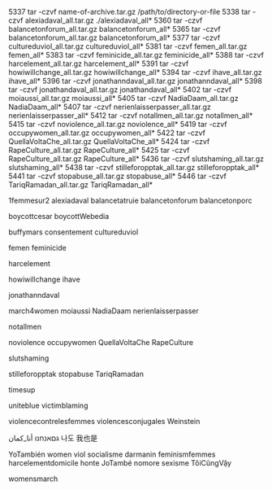 5337  tar -czvf name-of-archive.tar.gz /path/to/directory-or-file
5338  tar -czvf alexiadaval_all.tar.gz ./alexiadaval_all*
5360  tar -czvf balancetonforum_all.tar.gz balancetonforum_all*
5365  tar -czvf balancetonforum_all.tar.gz balancetonforum_all*
5377  tar -czvf cultureduviol_all.tar.gz cultureduviol_all*
5381  tar -czvf femen_all.tar.gz femen_all*
5383  tar -czvf feminicide_all.tar.gz feminicide_all*
5388  tar -czvf harcelement_all.tar.gz harcelement_all*
5391  tar -czvf howiwillchange_all.tar.gz howiwillchange_all*
5394  tar -czvf ihave_all.tar.gz ihave_all*
5396  tar -czvf jonathanndaval_all.tar.gz jonathanndaval_all*
5398  tar -czvf jonathandaval_all.tar.gz jonathandaval_all*
5402  tar -czvf moiaussi_all.tar.gz moiaussi_all*
5405  tar -czvf NadiaDaam_all.tar.gz NadiaDaam_all*
5407  tar -czvf nerienlaisserpasser_all.tar.gz nerienlaisserpasser_all*
5412  tar -czvf notallmen_all.tar.gz notallmen_all*
5415  tar -czvf noviolence_all.tar.gz noviolence_all*
5419  tar -czvf occupywomen_all.tar.gz occupywomen_all*
5422  tar -czvf QuellaVoltaChe_all.tar.gz QuellaVoltaChe_all*
5424  tar -czvf RapeCulture_all.tar.gz RapeCulture_all*
5425  tar -czvf RapeCulture_all.tar.gz RapeCulture_all*
5436  tar -czvf slutshaming_all.tar.gz slutshaming_all*
5438  tar -czvf stilleforopptak_all.tar.gz stilleforopptak_all*
5441  tar -czvf stopabuse_all.tar.gz stopabuse_all*
5446  tar -czvf TariqRamadan_all.tar.gz TariqRamadan_all*

1femmesur2
alexiadaval
balancetatruie
balancetonforum
balancetonporc

boycottcesar
boycottWebedia

buffymars
consentement
cultureduviol

femen
feminicide

harcelement

howiwillchange
ihave

jonathanndaval

march4women
moiaussi
NadiaDaam
nerienlaisserpasser

notallmen

noviolence
occupywomen
QuellaVoltaChe
RapeCulture

slutshaming

stilleforopptak 
stopabuse
TariqRamadan

timesup

uniteblue
victimblaming

violencecontrelesfemmes
violencesconjugales
Weinstein

גםאנחנו 
أنا_كمان 
나도
我也是 


YoTambién
women
viol
socialisme
darmanin
feminismfemmes
harcelementdomicile
honte
JoTambé
nomore
sexisme
TôiCũngVậy

womensmarch




